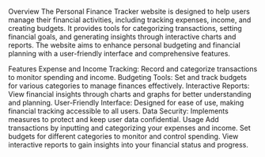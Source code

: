 Overview
The Personal Finance Tracker website is designed to help users manage their financial activities, including tracking expenses, income, and creating budgets. It provides tools for categorizing transactions, setting financial goals, and generating insights through interactive charts and reports. The website aims to enhance personal budgeting and financial planning with a user-friendly interface and comprehensive features.

Features
Expense and Income Tracking: Record and categorize transactions to monitor spending and income.
Budgeting Tools: Set and track budgets for various categories to manage finances effectively.
Interactive Reports: View financial insights through charts and graphs for better understanding and planning.
User-Friendly Interface: Designed for ease of use, making financial tracking accessible to all users.
Data Security: Implements measures to protect and keep user data confidential.
Usage
Add transactions by inputting and categorizing your expenses and income. Set budgets for different categories to monitor and control spending. View interactive reports to gain insights into your financial status and progress.
